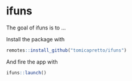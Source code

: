 
# ifuns

<!-- badges: start -->
<!-- badges: end -->

The goal of ifuns is to ...


Install the package with

```r
remotes::install_github("tomicapretto/ifuns")
```

And fire the app with 

```r
ifuns::launch()
```
